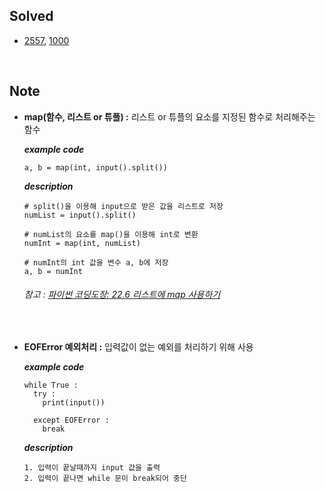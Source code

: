 ## Solved
- [2557](https://github.com/cyl0424/baeckjoon_python/blob/main/IO/2557.py), [1000](https://github.com/cyl0424/baeckjoon_python/blob/main/IO/1000.py)    
    
<br>

## Note
- **map(함수, 리스트 or 튜플) :** 리스트 or 튜플의 요소를 지정된 함수로 처리해주는 함수   
	
	***example code***
	```
	a, b = map(int, input().split())
	```
	***description***
	```
	# split()을 이용해 input으로 받은 값을 리스트로 저장
	numList = input().split()
	
	# numList의 요소를 map()을 이용해 int로 변환
	numInt = map(int, numList)
	
	# numInt의 int 값을 변수 a, b에 저장
	a, b = numInt
	```
	###### 참고 : [파이썬 코딩도장: 22.6 리스트에 map 사용하기](https://dojang.io/mod/page/view.php?id=2286)

<br>

- **EOFError 예외처리 :** 입력값이 없는 예외를 처리하기 위해 사용   

	***example code***
	```
	while True : 
	  try : 
	    print(input())
	  
	  except EOFError : 
	    break
	``` 
	***description***
	```
	1. 입력이 끝날때까지 input 값을 출력
	2. 입력이 끝나면 while 문이 break되어 중단
	```
